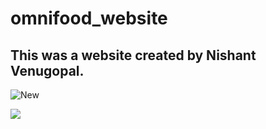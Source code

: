 # omnifood_website
## This was a website created by Nishant Venugopal. 

![New](https://github-readme-quotes.herokuapp.com/quote?)

![](https://github-readme-stats.vercel.app/api?username=nishantpersonal)
